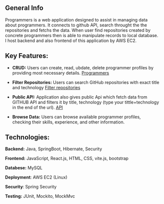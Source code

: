 ## General Info

Programmers is a web application designed to assist in managing data about programmers. It connects to github API, search throught the the repositories and fetchs the data. When user find repositories created by concrete programmers then is able to manipulate records to local database. I host backend and also frontend of this application by AWS EC2. 


## Key Features:

- **CRUD:** Users can create, read, ubdate, delete programmer profiles by providing most necessary details.
  [Programmers](https://maciejcreatessoft.com/)

- **Filter Repositories:** Users can search GitHub repositories with exact title and technology
  [Filter repositories](http://ec2-3-126-250-109.eu-central-1.compute.amazonaws.com:81/Programmers/repos)
  
- **Public API:** Application also gives public Api which fetch data from GITHUB API and filters it by title, technology (type your tittle+technology in the end of the url).
  [API](http://ec2-3-126-250-109.eu-central-1.compute.amazonaws.com:8080/repos/Wheater+java)
  
- **Browse Data:** Users can browse available programmer profiles, checking their skills, experience, and other information.

## Technologies:

**Backend:** Java, SpringBoot, Hibernate, Security

**Frontend:** JavaScript, React.js, HTML, CSS, vite.js, bootstrap 

**Databese:** MySQL 

**Deployment**: AWS EC2 (Linux)

**Security**: Spring Security

**Testing:** JUnit, Mockito, MockMvc






